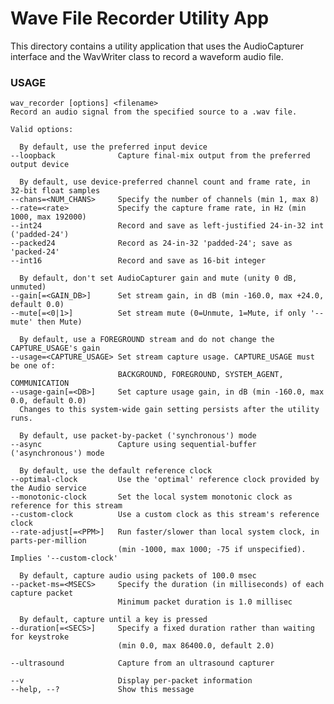 # Wave File Recorder Utility App

This directory contains a utility application that uses the AudioCapturer interface and the
WavWriter class to record a waveform audio file.

### USAGE

    wav_recorder [options] <filename>
    Record an audio signal from the specified source to a .wav file.

    Valid options:

      By default, use the preferred input device
    --loopback              Capture final-mix output from the preferred output device

      By default, use device-preferred channel count and frame rate, in 32-bit float samples
    --chans=<NUM_CHANS>     Specify the number of channels (min 1, max 8)
    --rate=<rate>           Specify the capture frame rate, in Hz (min 1000, max 192000)
    --int24                 Record and save as left-justified 24-in-32 int ('padded-24')
    --packed24              Record as 24-in-32 'padded-24'; save as 'packed-24'
    --int16                 Record and save as 16-bit integer

      By default, don't set AudioCapturer gain and mute (unity 0 dB, unmuted)
    --gain[=<GAIN_DB>]      Set stream gain, in dB (min -160.0, max +24.0, default 0.0)
    --mute[=<0|1>]          Set stream mute (0=Unmute, 1=Mute, if only '--mute' then Mute)

      By default, use a FOREGROUND stream and do not change the CAPTURE_USAGE's gain
    --usage=<CAPTURE_USAGE> Set stream capture usage. CAPTURE_USAGE must be one of:
                            BACKGROUND, FOREGROUND, SYSTEM_AGENT, COMMUNICATION
    --usage-gain[=<DB>]     Set capture usage gain, in dB (min -160.0, max 0.0, default 0.0)
      Changes to this system-wide gain setting persists after the utility runs.

      By default, use packet-by-packet ('synchronous') mode
    --async                 Capture using sequential-buffer ('asynchronous') mode

      By default, use the default reference clock
    --optimal-clock         Use the 'optimal' reference clock provided by the Audio service
    --monotonic-clock       Set the local system monotonic clock as reference for this stream
    --custom-clock          Use a custom clock as this stream's reference clock
    --rate-adjust[=<PPM>]   Run faster/slower than local system clock, in parts-per-million
                            (min -1000, max 1000; -75 if unspecified). Implies '--custom-clock'

      By default, capture audio using packets of 100.0 msec
    --packet-ms=<MSECS>     Specify the duration (in milliseconds) of each capture packet
                            Minimum packet duration is 1.0 millisec

      By default, capture until a key is pressed
    --duration[=<SECS>]     Specify a fixed duration rather than waiting for keystroke
                            (min 0.0, max 86400.0, default 2.0)

    --ultrasound            Capture from an ultrasound capturer

    --v                     Display per-packet information
    --help, --?             Show this message
